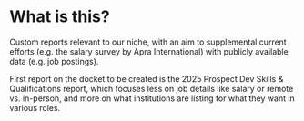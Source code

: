 # What is this?

Custom reports relevant to our niche, with an aim to supplemental current efforts (e.g. the salary survey by Apra International) with publicly available data (e.g. job postings).

First report on the docket to be created is the 2025 Prospect Dev Skills & Qualifications report, which focuses less on job details like salary or remote vs. in-person, and more on what institutions are listing for what they want in various roles.
